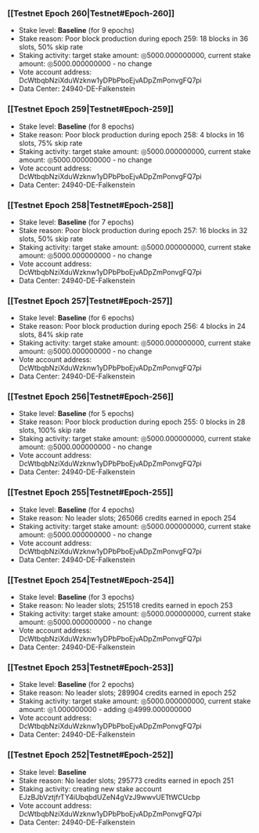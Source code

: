 ### [[Testnet Epoch 260|Testnet#Epoch-260]]
* Stake level: **Baseline** (for 9 epochs)
* Stake reason: Poor block production during epoch 259: 18 blocks in 36 slots, 50% skip rate
* Staking activity: target stake amount: ◎5000.000000000, current stake amount: ◎5000.000000000 - no change
* Vote account address: DcWtbqbNziXduWzknw1yDPbPboEjvADpZmPonvgFQ7pi
* Data Center: 24940-DE-Falkenstein
### [[Testnet Epoch 259|Testnet#Epoch-259]]
* Stake level: **Baseline** (for 8 epochs)
* Stake reason: Poor block production during epoch 258: 4 blocks in 16 slots, 75% skip rate
* Staking activity: target stake amount: ◎5000.000000000, current stake amount: ◎5000.000000000 - no change
* Vote account address: DcWtbqbNziXduWzknw1yDPbPboEjvADpZmPonvgFQ7pi
* Data Center: 24940-DE-Falkenstein
### [[Testnet Epoch 258|Testnet#Epoch-258]]
* Stake level: **Baseline** (for 7 epochs)
* Stake reason: Poor block production during epoch 257: 16 blocks in 32 slots, 50% skip rate
* Staking activity: target stake amount: ◎5000.000000000, current stake amount: ◎5000.000000000 - no change
* Vote account address: DcWtbqbNziXduWzknw1yDPbPboEjvADpZmPonvgFQ7pi
* Data Center: 24940-DE-Falkenstein
### [[Testnet Epoch 257|Testnet#Epoch-257]]
* Stake level: **Baseline** (for 6 epochs)
* Stake reason: Poor block production during epoch 256: 4 blocks in 24 slots, 84% skip rate
* Staking activity: target stake amount: ◎5000.000000000, current stake amount: ◎5000.000000000 - no change
* Vote account address: DcWtbqbNziXduWzknw1yDPbPboEjvADpZmPonvgFQ7pi
* Data Center: 24940-DE-Falkenstein
### [[Testnet Epoch 256|Testnet#Epoch-256]]
* Stake level: **Baseline** (for 5 epochs)
* Stake reason: Poor block production during epoch 255: 0 blocks in 28 slots, 100% skip rate
* Staking activity: target stake amount: ◎5000.000000000, current stake amount: ◎5000.000000000 - no change
* Vote account address: DcWtbqbNziXduWzknw1yDPbPboEjvADpZmPonvgFQ7pi
* Data Center: 24940-DE-Falkenstein
### [[Testnet Epoch 255|Testnet#Epoch-255]]
* Stake level: **Baseline** (for 4 epochs)
* Stake reason: No leader slots; 265066 credits earned in epoch 254
* Staking activity: target stake amount: ◎5000.000000000, current stake amount: ◎5000.000000000 - no change
* Vote account address: DcWtbqbNziXduWzknw1yDPbPboEjvADpZmPonvgFQ7pi
* Data Center: 24940-DE-Falkenstein
### [[Testnet Epoch 254|Testnet#Epoch-254]]
* Stake level: **Baseline** (for 3 epochs)
* Stake reason: No leader slots; 251518 credits earned in epoch 253
* Staking activity: target stake amount: ◎5000.000000000, current stake amount: ◎5000.000000000 - no change
* Vote account address: DcWtbqbNziXduWzknw1yDPbPboEjvADpZmPonvgFQ7pi
* Data Center: 24940-DE-Falkenstein
### [[Testnet Epoch 253|Testnet#Epoch-253]]
* Stake level: **Baseline** (for 2 epochs)
* Stake reason: No leader slots; 289904 credits earned in epoch 252
* Staking activity: target stake amount: ◎5000.000000000, current stake amount: ◎1.000000000 - adding ◎4999.000000000
* Vote account address: DcWtbqbNziXduWzknw1yDPbPboEjvADpZmPonvgFQ7pi
* Data Center: 24940-DE-Falkenstein
### [[Testnet Epoch 252|Testnet#Epoch-252]]
* Stake level: **Baseline**
* Stake reason: No leader slots; 295773 credits earned in epoch 251
* Staking activity: creating new stake account EJzBJbVztjfrTY4iUbqbdUZeN4gVzJ9wwvUETtWCUcbp
* Vote account address: DcWtbqbNziXduWzknw1yDPbPboEjvADpZmPonvgFQ7pi
* Data Center: 24940-DE-Falkenstein